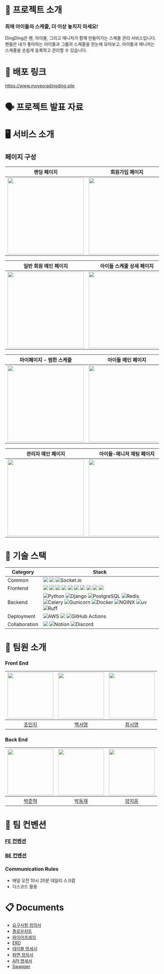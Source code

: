 # 📖 프로젝트 소개

### 최애 아이돌의 스케줄, 더 이상 놓치지 마세요!

DingDing은 팬, 아이돌, 그리고 매니저가 함께 만들어가는 스케줄 관리 서비스입니다. 팬들은 내가 좋아하는 아이돌과 그룹의 스케줄을 한눈에 모아보고, 아이돌과 매니저는 스케줄을 손쉽게 등록하고 관리할 수 있습니다.

# 🔗 배포 링크
https://www.moyeoradingding.site

# 🗣️ 프로젝트 발표 자료

# 🖥️ 서비스 소개

## 페이지 구성

| 랜딩 페이지 | 회원가입 페이지 | 로그인 페이지 |
| ----------- | --------------- | ------------- |
| <img src="https://github.com/user-attachments/assets/fa529f52-0aa0-4521-ba31-275c7e1712e1" width="250"/> | <img src="https://github.com/user-attachments/assets/4d01540c-514b-4126-92f8-ef8a5af0804b" width="250"/> | <img src="https://github.com/user-attachments/assets/c86e257a-0bfd-45af-b5ed-942c724771ee" width="250"/> |

| 일반 회원 메인 페이지 | 아이돌 스케줄 상세 페이지 | 마이페이지 - 내 프로필 |
| --------------------- | ------------------------- | ---------------------- |
| <img src="https://github.com/user-attachments/assets/9a6049c8-e342-40c9-9b27-2bb0417ff700" width="250"/> | <img src="https://github.com/user-attachments/assets/174777a7-3d55-4eaf-aace-0cacc6e456fe" width="250"/> | <img src="https://github.com/user-attachments/assets/ba36cb46-e0c5-4d3b-993c-540bb2c35535" width="250"/> |

| 마이페이지 - 찜한 스케줄 | 아이돌 메인 페이지 | 매니저 메인 페이지 |
| ------------------------ | ------------------ | ------------------ |
| <img src="https://github.com/user-attachments/assets/655dd4ba-7fda-4e35-95e9-6e2913ddf66b" width="250"/> | <img src="https://github.com/user-attachments/assets/6f2fe7e4-4ce8-4f3b-9902-fdd2a6345664" width="250"/> | <img src="https://github.com/user-attachments/assets/f253fc57-6330-4db6-be08-730a08683bd1" width="250"/> |

| 관리자 메인 페이지 | 아이돌-매니저 채팅 페이지 |
| ------------------ | ------------------------- |
| <img src="https://github.com/user-attachments/assets/9002e914-a27a-4887-8076-4da8e575736c" width="250"/> | <img src="https://github.com/user-attachments/assets/7c1aefe4-d788-498d-9cb2-7ee9d6dd37d2" width="250"/> | 


# 🧰 기술 스택

| **Category**  | **Stack**                                                                                                                                                                                                                                                                                                                                                                                                                                                                                                                                                                                                                                                                                                                                                                                                                                                                                                                                                                                                                                                       |
| ------------- | --------------------------------------------------------------------------------------------------------------------------------------------------------------------------------------------------------------------------------------------------------------------------------------------------------------------------------------------------------------------------------------------------------------------------------------------------------------------------------------------------------------------------------------------------------------------------------------------------------------------------------------------------------------------------------------------------------------------------------------------------------------------------------------------------------------------------------------------------------------------------------------------------------------------------------------------------------------------------------------------------------------------------------------------------------------- |
| Common        | ![](https://img.shields.io/badge/GIT-E44C30?style=for-the-badge&logo=git&logoColor=white) ![](https://img.shields.io/badge/GitHub-100000?style=for-the-badge&logo=github&logoColor=white) ![Socket.io](https://img.shields.io/badge/Socket.io-black?style=for-the-badge&logo=socket.io&badgeColor=010101)                                                                                                                                                                                                                                                                                                                                                                                                                                                                                                                                                                                                                                                                                                                                                       |
| Frontend      | ![](https://img.shields.io/badge/vite-%23646CFF.svg?style=for-the-badge&logo=vite&logoColor=white) ![](https://img.shields.io/badge/npm-CB3837?style=for-the-badge&logo=npm&logoColor=white) ![](https://img.shields.io/badge/eslint-3A33D1?style=for-the-badge&logo=eslint&logoColor=white) ![](https://img.shields.io/badge/prettier-1A2C34?style=for-the-badge&logo=prettier&logoColor=F7BA3E) ![](https://img.shields.io/badge/TypeScript-007ACC?style=for-the-badge&logo=typescript&logoColor=white) ![](https://img.shields.io/badge/React-20232A?style=for-the-badge&logo=react&logoColor=61DAFB) ![](https://img.shields.io/badge/Tailwind_CSS-38B2AC?style=for-the-badge&logo=tailwind-css&logoColor=white) ![](https://img.shields.io/badge/React%20Hook%20Form-%23EC5990.svg?style=for-the-badge&logo=reacthookform&logoColor=white) ![](https://img.shields.io/badge/zod-%233068b7.svg?style=for-the-badge&logo=zod&logoColor=white) ![](https://img.shields.io/badge/-React%20Query-FF4154?style=for-the-badge&logo=react%20query&logoColor=white) |
| Backend       | ![Python](https://img.shields.io/badge/Python-3776AB?style=for-the-badge&logo=python&logoColor=white) ![Django](https://img.shields.io/badge/Django-092E20?style=for-the-badge&logo=django&logoColor=white) ![PostgreSQL](https://img.shields.io/badge/PostgreSQL-336791?style=for-the-badge&logo=postgresql&logoColor=white) ![Redis](https://img.shields.io/badge/Redis-DC382D?style=for-the-badge&logo=redis&logoColor=white) ![Celery](https://img.shields.io/badge/Celery-37814A?style=for-the-badge) ![Gunicorn](https://img.shields.io/badge/Gunicorn-499848?style=for-the-badge) ![Docker](https://img.shields.io/badge/Docker-2496ED?style=for-the-badge&logo=docker&logoColor=white) ![NGINX](https://img.shields.io/badge/NGINX-009639?style=for-the-badge&logo=nginx&logoColor=white) ![uv](https://img.shields.io/badge/uv-8F50FB?style=for-the-badge) ![Ruff](https://img.shields.io/badge/Ruff-F4EA2A?style=for-the-badge)                                                                                                                       |
| Deployment    | ![AWS](https://img.shields.io/badge/AWS-%23FF9900.svg?style=for-the-badge&logo=amazon-aws&logoColor=white) ![](https://img.shields.io/badge/Vercel-000000?style=for-the-badge&logo=vercel&logoColor=white) ![GitHub Actions](https://img.shields.io/badge/GitHub%20Actions-2088FF?style=for-the-badge&logo=githubactions&logoColor=white)                                                                                                                                                                                                                                                                                                                                                                                                                                                                                                                                                                                                                                                                                                                                                                                                                                  |
| Collaboration | ![](https://img.shields.io/badge/figma-%23F24E1E.svg?style=for-the-badge&logo=figma&logoColor=white) ![Notion](https://img.shields.io/badge/Notion-%23000000.svg?style=for-the-badge&logo=notion&logoColor=white) ![Discord](https://img.shields.io/badge/Discord-%235865F2.svg?style=for-the-badge&logo=discord&logoColor=white)                                                                                                                                                                                                                                                                                                                                                                                                                                                                                                                                                                                                                                                                                                                               |

# 👥 팀원 소개

### Front End

| <img width="150" src="https://avatars.githubusercontent.com/u/116670097?v=4" /> | <img width="150" src="https://avatars.githubusercontent.com/u/87892147?v=4" /> | <img width="150" src="https://avatars.githubusercontent.com/u/73391363?v=4" /> |
| :-----------------------------------------------------------------------------: | :----------------------------------------------------------------------------: | :----------------------------------------------------------------------------: |
|                      [조민지](https://github.com/minji105)                      |                     [백서영](https://github.com/sysysysyb)                     |                     [최시영](https://github.com/ElviaChoi)                     |

### Back End

| <img width="150" src="https://avatars.githubusercontent.com/u/207505345?v=4" /> | <img width="150" src="https://avatars.githubusercontent.com/u/207018421?v=4" /> | <img width="150" src="https://avatars.githubusercontent.com/u/57899458?v=4" /> |
| :-----------------------------------------------------------------------------: | :-----------------------------------------------------------------------------: | :----------------------------------------------------------------------------: |
|                       [박준혁](https://github.com/12PJH)                        |                   [박동재](https://github.com/BE-11-dongjae)                    |                    [양지웅](https://github.com/Jiwoong0322)                    |

# 📑 팀 컨벤션

### [FE 컨벤션](https://www.notion.so/5-FE-2408f2d1a2bb80ff815cfe759f2807eb)

### [BE 컨벤션](https://github.com/be-main-project-team5/main_BE?tab=readme-ov-file#-%ED%94%84%EB%A1%9C%EC%A0%9D%ED%8A%B8-%EA%B7%9C%EC%B9%99)

### Communication Rules

- 매일 오전 10시 20분 데일리 스크럼
- 디스코드 활용

# 📋 Documents

- [요구사항 정의서](https://www.notion.so/23fcaf5650aa81328feefbc748861e7a?source=copy_link)
- [플로우차트](https://www.figma.com/design/9DLl7QljnNbHckrdwvFtJn/%EC%99%80%EC%9D%B4%EC%96%B4%ED%94%84%EB%A0%88%EC%9E%84?node-id=264-4093&p=f&t=RPQia8rDzgxjsX6R-0)
- [와이어프레임](https://www.figma.com/design/9DLl7QljnNbHckrdwvFtJn/%EC%99%80%EC%9D%B4%EC%96%B4%ED%94%84%EB%A0%88%EC%9E%84?node-id=625-6272&p=f&t=RPQia8rDzgxjsX6R-0)
- [ERD](https://dbdiagram.io/d/68a3d980ec93249d1e29b1bf)
- [테이블 명세서](https://docs.google.com/spreadsheets/d/19Llf4HLXpz5QqJf9-b8sf5OSXXOnFj6Ju4hqB5gt0qU/edit?gid=998338053#gid=998338053)
- [화면 정의서](https://www.figma.com/design/9DLl7QljnNbHckrdwvFtJn/%EC%99%80%EC%9D%B4%EC%96%B4%ED%94%84%EB%A0%88%EC%9E%84?node-id=705-1891&p=f&t=RPQia8rDzgxjsX6R-0)
- [API 명세서](https://docs.google.com/spreadsheets/d/1dosSwYfPLZrBBbIh_efRWW0sDR4DwjL1KeBifwb_UwY/edit?gid=82432790#gid=82432790)
- [Swagger](https://api.moyeoradingding.site/api/schema/swagger-ui/#)
